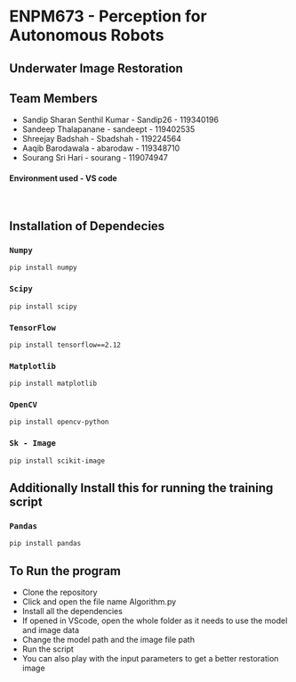 # ENPM673 - Perception for Autonomous Robots
 
## Underwater Image Restoration 

## Team Members
* Sandip Sharan Senthil Kumar - Sandip26 - 119340196
* Sandeep Thalapanane - sandeept - 119402535
* Shreejay Badshah - Sbadshah - 119224564
* Aaqib Barodawala - abarodaw - 119348710
* Sourang Sri Hari - sourang - 119074947


#### Environment used - VS code

<br />

## Installation of Dependecies

### `Numpy`

```
pip install numpy
```

### `Scipy`

```
pip install scipy
```

### `TensorFlow`

```
pip install tensorflow==2.12
```

### `Matplotlib`

```
pip install matplotlib
```

### `OpenCV`

```
pip install opencv-python
```

### `Sk - Image`

```
pip install scikit-image
```


## Additionally Install this for running the training script

### `Pandas`

```
pip install pandas
```


## To Run the program

- Clone the repository
- Click and open the file name Algorithm.py
- Install all the dependencies
- If opened in VScode, open the whole folder as it needs to use the model and image data
- Change the model path and the image file path
- Run the script
- You can also play with the input parameters to get a better restoration image




